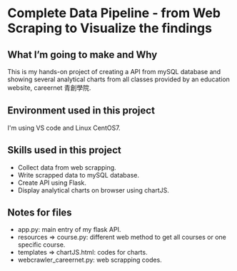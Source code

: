 # Complete Data Pipeline - from Web Scraping to Visualize the findings

## What I’m going to make and Why
This is my hands-on project of creating a API from mySQL database and showing several analytical charts from all classes provided by an education website, careernet 青創學院.

## Environment used in this project
I'm using VS code and Linux CentOS7.

## Skills used in this project
* Collect data from web scrapping.
* Write scrapped data to mySQL database.
* Create API using Flask.
* Display analytical charts on browser using chartJS.

## Notes for files
* app.py: main entry of my flask API.
* resources => course.py: different web method to get all courses or one specific course.
* templates => chartJS.html: codes for charts. 
* webcrawler_careernet.py: web scrapping codes.
